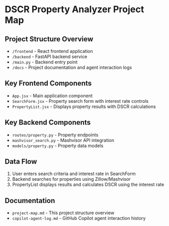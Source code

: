 # DSCR Property Analyzer Project Map

## Project Structure Overview
- `/frontend` - React frontend application
- `/backend` - FastAPI backend service
- `/main.py` - Backend entry point
- `/docs` - Project documentation and agent interaction logs

## Key Frontend Components
- `App.jsx` - Main application component
- `SearchForm.jsx` - Property search form with interest rate controls
- `PropertyList.jsx` - Displays property results with DSCR calculations

## Key Backend Components
- `routes/property.py` - Property endpoints
- `mashvisor_search.py` - Mashvisor API integration
- `models/property.py` - Property data models

## Data Flow
1. User enters search criteria and interest rate in SearchForm
2. Backend searches for properties using Zillow/Mashvisor
3. PropertyList displays results and calculates DSCR using the interest rate

## Documentation
- `project-map.md` - This project structure overview
- `copilot-agent-log.md` - GitHub Copilot agent interaction history
